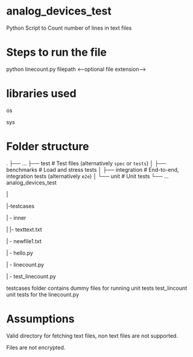 # analog_devices_test
Python Script to Count number of lines in text files

# Steps to run the file

python linecount.py filepath <--optional file extension-->

# libraries used
<p>os
<p>sys

# Folder structure
  .
├── ...
├── test                    # Test files (alternatively `spec` or `tests`)
│   ├── benchmarks          # Load and stress tests
│   ├── integration         # End-to-end, integration tests (alternatively `e2e`)
│   └── unit                # Unit tests
└── ...
  analog_devices_test
  <p>      |
  <p>     |-testcases
  <p>           | - inner 
  <p>          |     |-  texttext.txt
  <p>           | - newfile1.txt
  <p>           | - hello.py
  <p>      | - linecount.py
  <p>       | - test_linecount.py
        
testcases folder contains dummy files for running unit tests
test_lincount unit tests for the linecount.py

# Assumptions
  <p>Valid directory for fetching text files, non text files are not supported.
  <p>Files are not encrypted.
  
